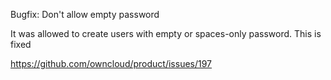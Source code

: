Bugfix: Don't allow empty password

It was allowed to create users with empty or spaces-only password. This is fixed

https://github.com/owncloud/product/issues/197
